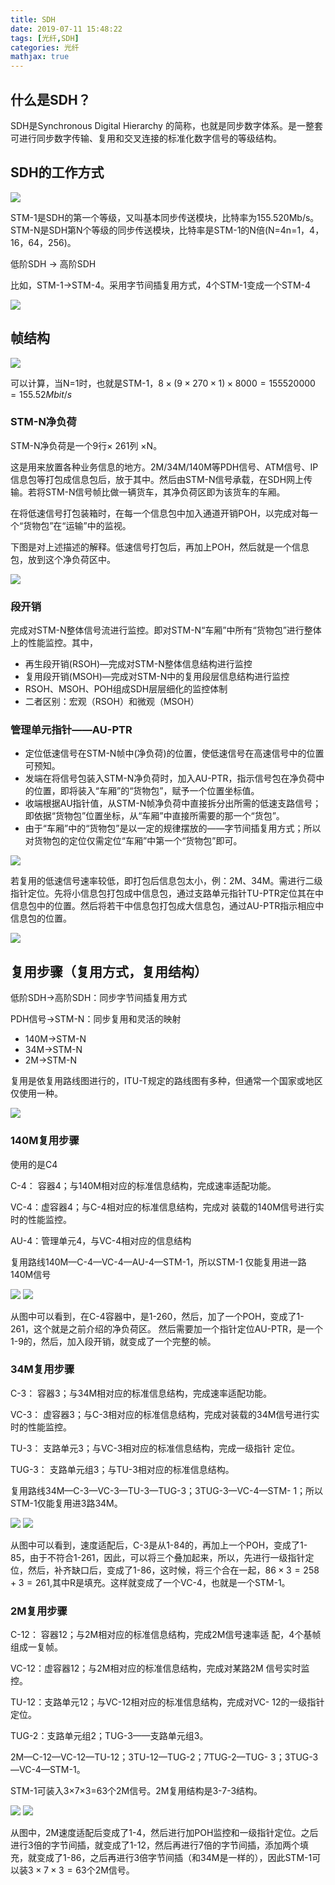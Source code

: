 ```yaml
---
title: SDH
date: 2019-07-11 15:48:22
tags: [光纤,SDH]
categories: 光纤
mathjax: true
---
```



<meta name="referrer" content="no-referrer" />

## 什么是SDH？
SDH是Synchronous Digital Hierarchy 的简称，也就是同步数字体系。是一整套可进行同步数字传输、复用和交叉连接的标准化数字信号的等级结构。

## SDH的工作方式

![](http://ww1.sinaimg.cn/large/006eDJDNly1g4vyap7j37j30zn0gkjtv.jpg)

STM-1是SDH的第一个等级，又叫基本同步传送模块，比特率为155.520Mb/s。STM-N是SDH第N个等级的同步传送模块，比特率是STM-1的N倍(N=4n=1，4，16，64，256)。

低阶SDH  -> 高阶SDH

比如，STM-1->STM-4。采用字节间插复用方式，4个STM-1变成一个STM-4

![](http://ww1.sinaimg.cn/large/006eDJDNly1g4vyf20o6jj30wk0deac2.jpg)


## 帧结构

![](http://ww1.sinaimg.cn/large/006eDJDNly1g4vygod61wj311q0ii44b.jpg)

可以计算，当N=1时，也就是STM-1，$8\times(9\times270\times1)\times8000=155520000=155.52Mbit/s$

### STM-N净负荷

STM-N净负荷是一个9行$\times$ 261列 $\times$N。

这是用来放置各种业务信息的地方。2M/34M/140M等PDH信号、ATM信号、IP信息包等打包成信息包后，放于其中。然后由STM-N信号承载，在SDH网上传输。若将STM-N信号帧比做一辆货车，其净负荷区即为该货车的车厢。

在将低速信号打包装箱时，在每一个信息包中加入通道开销POH，以完成对每一个“货物包”在“运输”中的监视。

下图是对上述描述的解释。低速信号打包后，再加上POH，然后就是一个信息包，放到这个净负荷区中。

![](http://ww1.sinaimg.cn/large/006eDJDNly1g4x0jy1lp1j30w00hetbz.jpg)

### 段开销
 完成对STM-N整体信号流进行监控。即对STM-N“车厢”中所有“货物包”进行整体上的性能监控。其中，
 * 再生段开销(RSOH)—完成对STM-N整体信息结构进行监控
 * 复用段开销(MSOH)—完成对STM-N中的复用段层信息结构进行监控
 * RSOH、MSOH、POH组成SDH层层细化的监控体制
 * 二者区别：宏观（RSOH）和微观（MSOH）

 ### 管理单元指针——AU-PTR

 * 定位低速信号在STM-N帧中(净负荷)的位置，使低速信号在高速信号中的位置可预知。
 * 发端在将信号包装入STM-N净负荷时，加入AU-PTR，指示信号包在净负荷中的位置，即将装入“车厢”的“货物包”，赋予一个位置坐标值。
 * 收端根据AU指针值，从STM-N帧净负荷中直接拆分出所需的低速支路信号；即依据“货物包”位置坐标，从“车厢”中直接所需要的那一个“货包”。
 * 由于“车厢”中的“货物包”是以一定的规律摆放的——字节间插复用方式；所以对货物包的定位仅需定位“车厢”中第一个“货物包”即可。

 ![](http://ww1.sinaimg.cn/large/006eDJDNly1g4x14ll91ej30s50gb0vy.jpg)


 若复用的低速信号速率较低，即打包后信息包太小，例：2M、34M。需进行二级指针定位。先将小信息包打包成中信息包，通过支路单元指针TU-PTR定位其在中信息包中的位置。然后将若干中信息包打包成大信息包，通过AU-PTR指示相应中信息包的位置。

 ![](http://ww1.sinaimg.cn/large/006eDJDNly1g4x17bsdtxj30t60fwgmy.jpg)


## 复用步骤（复用方式，复用结构）
低阶SDH→高阶SDH：同步字节间插复用方式

PDH信号→STM-N：同步复用和灵活的映射
* 140M→STM-N
* 34M→STM-N
* 2M→STM-N


复用是依复用路线图进行的，ITU-T规定的路线图有多种，但通常一个国家或地区仅使用一种。

![](http://ww1.sinaimg.cn/large/006eDJDNly1g4x1cus2p4j30t50k9783.jpg)

### 140M复用步骤

使用的是C4

C-4： 容器4；与140M相对应的标准信息结构，完成速率适配功能。

VC-4：虚容器4；与C-4相对应的标准信息结构，完成对
装载的140M信号进行实时的性能监控。

AU-4：管理单元4，与VC-4相对应的信息结构

复用路线140M—C-4—VC-4—AU-4—STM-1，所以STM-1
仅能复用进一路140M信号

![](http://ww1.sinaimg.cn/large/006eDJDNly1g4x1zj7lutj30rj099jt9.jpg)
![](http://ww1.sinaimg.cn/large/006eDJDNly1g4x205i2s2j30n70a0tac.jpg)

从图中可以看到，在C-4容器中，是1-260，然后，加了一个POH，变成了1-261，这个就是之前介绍的净负荷区。
然后需要加一个指针定位AU-PTR，是一个1-9的，然后，加入段开销，就变成了一个完整的帧。

### 34M复用步骤

C-3： 容器3；与34M相对应的标准信息结构，完成速率适配功能。

VC-3： 虚容器3；与C-3相对应的标准信息结构，完成对装载的34M信号进行实时的性能监控。

TU-3： 支路单元3；与VC-3相对应的标准信息结构，完成一级指针
定位。

TUG-3： 支路单元组3；与TU-3相对应的标准信息结构。

复用路线34M—C-3—VC-3—TU-3—TUG-3；3TUG-3—VC-4—STM-
1；所以STM-1仅能复用进3路34M。

![](http://ww1.sinaimg.cn/large/006eDJDNly1g4x31mfxvbj30pk08qwfx.jpg)
![](http://ww1.sinaimg.cn/large/006eDJDNly1g4x328jauaj30q008k401.jpg)

 从图中可以看到，速度适配后，C-3是从1-84的，再加上一个POH，变成了1-85，由于不符合1-261，因此，可以将三个叠加起来，所以，先进行一级指针定位，然后，补齐缺口后，变成了1-86，这时候，将三个合在一起，$86\times3=258+3=261$,其中R是填充。这样就变成了一个VC-4，也就是一个STM-1。

 ### 2M复用步骤

C-12： 容器12；与2M相对应的标准信息结构，完成2M信号速率适
配，4个基帧组成一复帧。

VC-12：虚容器12；与2M相对应的标准信息结构，完成对某路2M
信号实时监控。

TU-12：支路单元12；与VC-12相对应的标准信息结构，完成对VC-
12的一级指针定位。

TUG-2：支路单元组2；TUG-3——支路单元组3。

2M—C-12—VC-12—TU-12；3TU-12—TUG-2；7TUG-2—TUG-
3；3TUG-3—VC-4—STM-1。

STM-1可装入3×7×3=63个2M信号。2M复用结构是3-7-3结构。

![](http://ww1.sinaimg.cn/large/006eDJDNly1g4x3mviuwbj30qm07y0ul.jpg)
![](http://ww1.sinaimg.cn/large/006eDJDNly1g4x3nkjqlpj30oi07vq3u.jpg)

从图中，2M速度适配后变成了1-4，然后进行加POH监控和一级指针定位。之后进行3倍的字节间插，就变成了1-12，然后再进行7倍的字节间插，添加两个填充，就变成了1-86，之后再进行3倍字节间插（和34M是一样的），因此STM-1可以装$3\times7\times3=63$个2M信号。

